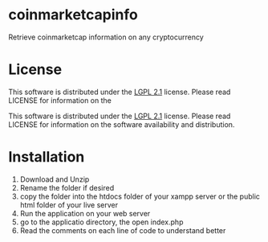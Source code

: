 # coinmarketcapinfo
Retrieve coinmarketcap information on any cryptocurrency

# License
This software is distributed under the [LGPL 2.1](http://www.gnu.org/licenses/lgpl-2.1.html) license. Please read LICENSE for information on the

This software is distributed under the [LGPL 2.1](http://www.gnu.org/licenses/lgpl-2.1.html) license. Please read LICENSE for information on the software availability and distribution.

# Installation
1.  Download and Unzip
2.  Rename the folder if desired
3.  copy the folder into the htdocs folder of your xampp server or the public html folder of your live server
4.  Run the application on your web server
5. go to the applicatio directory, the open index.php
6. Read the comments on each line of code to understand better 


